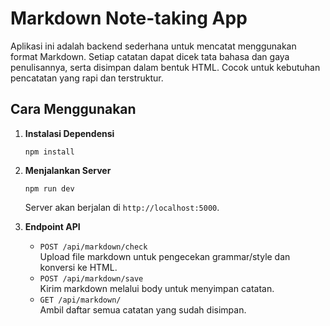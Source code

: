 # Markdown Note-taking App

Aplikasi ini adalah backend sederhana untuk mencatat menggunakan format Markdown. Setiap catatan dapat dicek tata bahasa dan gaya penulisannya, serta disimpan dalam bentuk HTML. Cocok untuk kebutuhan pencatatan yang rapi dan terstruktur.

## Cara Menggunakan

1. **Instalasi Dependensi**
   ```
   npm install
   ```

2. **Menjalankan Server**
   ```
   npm run dev
   ```
   Server akan berjalan di `http://localhost:5000`.

3. **Endpoint API**
   - `POST /api/markdown/check`  
     Upload file markdown untuk pengecekan grammar/style dan konversi ke HTML.
   - `POST /api/markdown/save`  
     Kirim markdown melalui body untuk menyimpan catatan.
   - `GET /api/markdown/`  
     Ambil daftar semua catatan yang sudah disimpan.

##